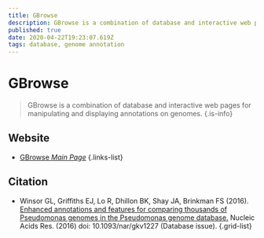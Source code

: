 ```yaml
---
title: GBrowse
description: GBrowse is a combination of database and interactive web pages for manipulating and displaying annotations on genomes.
published: true
date: 2020-04-22T19:23:07.619Z
tags: database, genome annotation
---
```


# GBrowse

> GBrowse is a combination of database and interactive web pages for manipulating and displaying annotations on genomes.
{.is-info}



## Website

- [GBrowse *Main Page*](http://www.pseudomonas.com/strain/browser)
{.links-list}

## Citation

- Winsor GL, Griffiths EJ, Lo R, Dhillon BK, Shay JA, Brinkman FS (2016). [Enhanced annotations and features for comparing thousands of Pseudomonas genomes in the Pseudomonas genome database.](https://academic.oup.com/nar/article/44/D1/D646/2502706) Nucleic Acids Res. (2016) doi: 10.1093/nar/gkv1227 (Database issue).
{.grid-list}